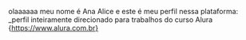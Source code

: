 olaaaaaa
meu nome é Ana Alice e este é meu perfil nessa plataforma:
_perfil inteiramente direcionado para trabalhos do curso Alura {https://www.alura.com.br}

